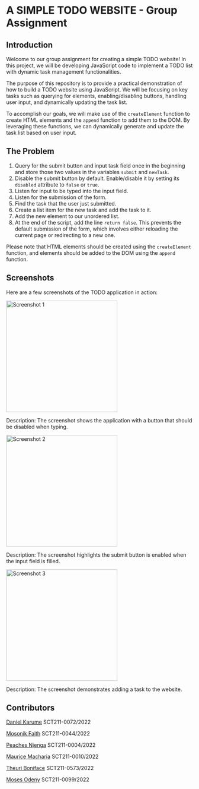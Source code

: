 # A SIMPLE TODO WEBSITE - Group Assignment

## Introduction

Welcome to our group assignment for creating a simple TODO website! In this project, we will be developing JavaScript code to implement a TODO list with dynamic task management functionalities.

The purpose of this repository is to provide a practical demonstration of how to build a TODO website using JavaScript. We will be focusing on key tasks such as querying for elements, enabling/disabling buttons, handling user input, and dynamically updating the task list.

To accomplish our goals, we will make use of the `createElement` function to create HTML elements and the `append` function to add them to the DOM. By leveraging these functions, we can dynamically generate and update the task list based on user input.

## The Problem

1. Query for the submit button and input task field once in the beginning and store those two values in the variables `submit` and `newTask`.
2. Disable the submit button by default. Enable/disable it by setting its `disabled` attribute to `false` or `true`.
3. Listen for input to be typed into the input field.
4. Listen for the submission of the form.
5. Find the task that the user just submitted.
6. Create a list item for the new task and add the task to it.
7. Add the new element to our unordered list.
8. At the end of the script, add the line `return false`. This prevents the default submission of the form, which involves either reloading the current page or redirecting to a new one.

Please note that HTML elements should be created using the `createElement` function, and elements should be added to the DOM using the `append` function.

## Screenshots

Here are a few screenshots of the TODO application in action:

<img width="300" alt="Screenshot 1" src="https://github.com/caspa-moses/TODO/assets/118312143/9fc54698-6f90-4aa8-b174-bb33f8ba4adf">

Description: The screenshot shows the application with a button that should be disabled when typing.

<img width="300" alt="Screenshot 2" src="https://github.com/caspa-moses/TODO/assets/118312143/4ccde7ab-3b2d-4e18-bcb6-de23155224b5">

Description: The screenshot highlights the submit button is enabled when the input field is filled.

<img width="300" alt="Screenshot 3" src="https://github.com/caspa-moses/TODO/assets/118312143/9051ef6b-69d7-476e-9fbe-cd9dae545c02">

Description: The screenshot demonstrates adding a task to the website.

## Contributors

[Daniel Karume](https://github.com/Karume-lab)          SCT211-0072/2022

[Mosonik Faith](https://github.com/FaithMosonik)        SCT211-0044/2022

[Peaches Njenga](https://github.com/Peachy-Njenga)      SCT211-0004/2022

[Maurice Macharia](https://github.com/Macharia-Maurice) SCT211-0010/2022

[Theuri Boniface](https://github.com/theurikarue)       SCT211-0573/2022

[Moses Odeny](https://github.com/caspa-moses)           SCT211-0099/2022
